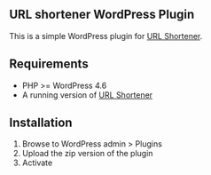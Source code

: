 ## URL shortener WordPress Plugin

This is a simple WordPress plugin for [URL Shortener](https://github.com/CodeNegar/url-shortener).

## Requirements

- PHP >= WordPress 4.6
- A running version of [URL Shortener](https://github.com/CodeNegar/url-shortener)

## Installation

1. Browse to WordPress admin > Plugins
2. Upload the zip version of the plugin
3. Activate

